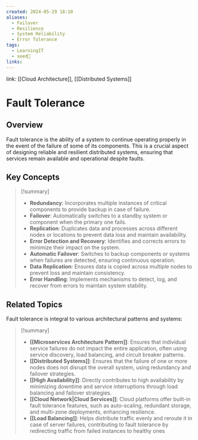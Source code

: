 ```yaml
---
created: 2024-05-29 18:10
aliases:
  - Failover
  - Resilience
  - System Reliability
  - Error Tolerance
tags:
  - LearningIT
  - seed🌱
links:
---
```


link: [[Cloud Architecture]], [[Distributed Systems]]

# Fault Tolerance

## Overview

Fault tolerance is the ability of a system to continue operating properly in the event of the failure of some of its components. This is a crucial aspect of designing reliable and resilient distributed systems, ensuring that services remain available and operational despite faults.

## Key Concepts

> [!summary]
> 
> - **Redundancy**: Incorporates multiple instances of critical components to provide backup in case of failure.
> - **Failover**: Automatically switches to a standby system or component when the primary one fails.
> - **Replication**: Duplicates data and processes across different nodes or locations to prevent data loss and maintain availability.
> - **Error Detection and Recovery**: Identifies and corrects errors to minimize their impact on the system.
> - **Automatic Failover**: Switches to backup components or systems when failures are detected, ensuring continuous operation.
> - **Data Replication**: Ensures data is copied across multiple nodes to prevent loss and maintain consistency.
> - **Error Handling**: Implements mechanisms to detect, log, and recover from errors to maintain system stability.

## Related Topics

Fault tolerance is integral to various architectural patterns and systems:

> [!summary]
> 
> - **[[Microservices Architecture Pattern]]**: Ensures that individual service failures do not impact the entire application, often using service discovery, load balancing, and circuit breaker patterns.
> - **[[Distributed Systems]]**: Ensures that the failure of one or more nodes does not disrupt the overall system, using redundancy and failover strategies.
> - **[[High Availability]]**: Directly contributes to high availability by minimizing downtime and service interruptions through load balancing and failover strategies.
> - **[[Cloud Network|Cloud Services]]**: Cloud platforms offer built-in fault tolerance features, such as auto-scaling, redundant storage, and multi-zone deployments, enhancing resilience.
> - **[[Load Balancing]]**: Helps distribute traffic evenly and reroute it in case of server failures, contributing to fault tolerance by redirecting traffic from failed instances to healthy ones